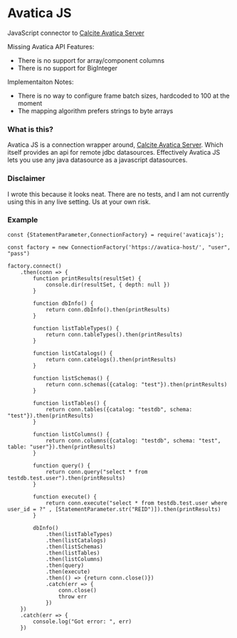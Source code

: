 # Avatica JS
JavaScript connector to [Calcite Avatica Server](https://calcite.apache.org/avatica/)

Missing Avatica API Features:
- There is no support for array/component columns
- There is no support for BigInteger

Implementaiton Notes:
- There is no way to configure frame batch sizes, hardcoded to 100 at the moment
- The mapping algorithm prefers strings to byte arrays

### What is this?

Avatica JS is a connection wrapper around, [Calcite Avatica Server](https://calcite.apache.org/avatica/). Which itself provides an api for remote jdbc datasources. Effectively Avatica JS lets you use any java datasource as a javascript datasources.

### Disclaimer

I wrote this because it looks neat. There are no tests, and I am not currently using this in any live setting. Us at your own risk.

### Example
```
const {StatementParameter,ConnectionFactory} = require('avaticajs');

const factory = new ConnectionFactory('https://avatica-host/', "user", "pass")

factory.connect()
    .then(conn => {
        function printResults(resultSet) {
            console.dir(resultSet, { depth: null })
        }

        function dbInfo() {
            return conn.dbInfo().then(printResults)
        }

        function listTableTypes() {
            return conn.tableTypes().then(printResults)
        }

        function listCatalogs() {
            return conn.catelogs().then(printResults)
        }

        function listSchemas() {
            return conn.schemas({catalog: "test"}).then(printResults)
        }

        function listTables() {
            return conn.tables({catalog: "testdb", schema: "test"}).then(printResults)
        }

        function listColumns() {
            return conn.columns({catalog: "testdb", schema: "test", table: "user"}).then(printResults)
        }

        function query() {
            return conn.query("select * from testdb.test.user").then(printResults)
        }

        function execute() {
            return conn.execute("select * from testdb.test.user where user_id = ?" , [StatementParameter.str("REID")]).then(printResults)
        }

        dbInfo()
            .then(listTableTypes)
            .then(listCatalogs)
            .then(listSchemas)
            .then(listTables)
            .then(listColumns)
            .then(query)
            .then(execute)
            .then(() => {return conn.close()})
            .catch(err => {
                conn.close()
                throw err
            })
    })
    .catch(err => {
        console.log("Got error: ", err)
    })
```
